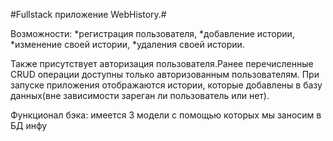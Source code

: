 #Fullstack приложение WebHistory.#


Возможности:
    *регистрация пользователя,
    *добавление истории, 
    *изменение своей истории, 
    *удаления своей истории.
    
Также присутствует авторизация пользователя.Ранее перечисленные CRUD операции доступны только авторизованным пользователям.
При запуске приложения отображаются истории, которые добавлены в базу данных(вне зависимости зареган ли пользователь или нет).


Функционал бэка:
имеется 3 модели с помощью которых мы заносим в БД инфу
